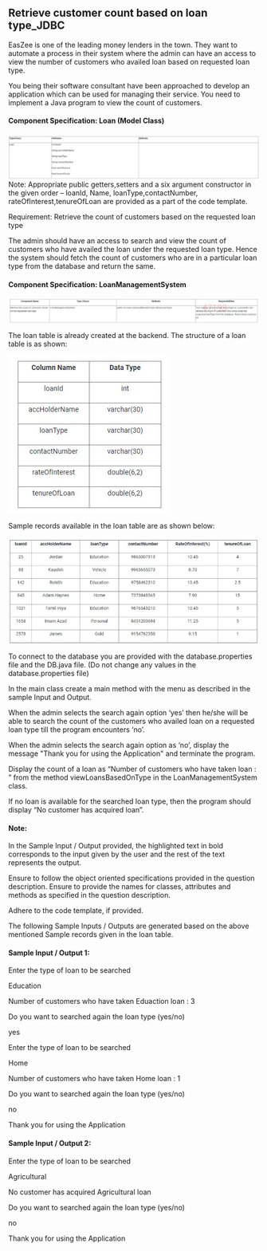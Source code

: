 ## Retrieve customer count based on loan type_JDBC




EasZee is one of the leading money lenders in the town. They want to automate a process in their system where the admin can have an access to view the number of customers who availed loan based on requested loan type.

You being their software consultant have been approached to develop an application which can be used for managing their service. You need to implement a Java program to view the count of customers.

#### Component Specification: Loan (Model Class) <br/>
![loan](resources/loantype_jdbc.JPG) <br/>
Note: Appropriate public getters,setters and a six argument constructor in the given order – loanId, Name, loanType,contactNumber, rateOfInterest,tenureOfLoan are provided as a part of the code template.

Requirement: Retrieve the count of customers based on the requested loan type

The admin should have an access to search and view the count of customers who have availed the loan under the requested loan type. Hence the system should fetch the count of customers who are in a particular loan type from the database and return the same.
#### Component Specification: LoanManagementSystem <br/>
![loan](resources/loantype_jdbc1.JPG) <br/>

The loan table is already created at the backend. The structure of a loan table is as shown:<br/>

![loan](resources/loantype_jdbc2.JPG) <br/>


Sample records available in the loan table are as shown below: <br/>

![loan](resources/loantype_jdbc3.JPG) <br/>

To connect to the database you are provided with the database.properties file and the DB.java file. (Do not change any values in the database.properties file)

In the main class create a main method with the menu as described in the sample Input and Output.

When the admin selects the search again option ‘yes’ then he/she will be able to search the count of the customers who availed loan on a requested loan type till the program encounters ‘no’.

When the admin selects the search again option as ‘no’, display the message "Thank you for using the Application" and terminate the program.

Display the count of a loan as “Number of customers who have taken <LoanType> loan : <Count>” from the method viewLoansBasedOnType in the LoanManagementSystem class.

If no loan is available for the searched loan type, then the program should display “No customer has acquired <loanType> loan”.

#### Note:

In the Sample Input / Output provided, the highlighted text in bold corresponds to the input given by the user and the rest of the text represents the output.

Ensure to follow the object oriented specifications provided in the question description.
Ensure to provide the names for classes, attributes and methods as specified in the question description.

Adhere to the code template, if provided.

The following Sample Inputs / Outputs are generated based on the above mentioned Sample records given in the loan table.


#### Sample Input / Output 1:

Enter the type of loan to be searched

Education

Number of customers who have taken Eduaction loan : 3

Do you want to searched again the loan type (yes/no)

yes

Enter the type of loan to be searched

Home

Number of customers who have taken Home loan : 1

Do you want to searched again the loan type (yes/no)

no

Thank you for using the Application



#### Sample Input / Output 2:

Enter the type of loan to be searched

Agricultural

No customer has acquired Agricultural loan

Do you want to searched again the loan type (yes/no)

no

Thank you for using the Application

